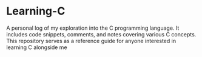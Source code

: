# Learning-C
 A personal log of my exploration into the C programming language. It includes code snippets, comments, and notes covering various C concepts. This repository serves as a reference guide for anyone interested in learning C alongside me
